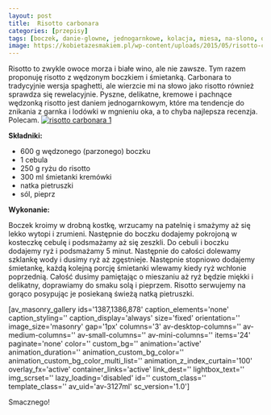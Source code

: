```yaml
---
layout: post
title:  Risotto carbonara
categories: [przepisy]
tags: [boczek, danie-glowne, jednogarnkowe, kolacja, miesa, na-slono, obiad, przepisy, risotto]
image: https://kobietazesmakiem.pl/wp-content/uploads/2015/05/risotto-carbonara-1.jpg
---
```

Risotto to zwykle owoce morza i białe wino, ale nie zawsze. Tym razem proponuję risotto z wędzonym boczkiem i śmietanką. Carbonara to tradycyjnie wersja spaghetti, ale wierzcie mi na słowo jako risotto również sprawdza się rewelacyjnie. Pyszne, delikatne, kremowe i pachnące wędzonką risotto jest daniem jednogarnkowym, które ma tendencje do znikania z garnka i lodówki w mgnieniu oka, a to chyba najlepsza recenzja. Polecam.
[![risotto carbonara 1](http://kobieta-ze-smakiem.pl/wp-content/uploads/2015/05/risotto-carbonara-1-300x225.jpg)](http://kobieta-ze-smakiem.pl/wp-content/uploads/2015/05/risotto-carbonara-1.jpg)



**Składniki:**
* 600 g wędzonego (parzonego) boczku
* 1 cebula
* 250 g ryżu do risotto
* 300 ml śmietanki kremówki
* natka pietruszki
* sól, pieprz


**Wykonanie:**

Boczek kroimy w drobną kostkę, wrzucamy na patelnię i smażymy aż się lekko wytopi i zrumieni. Następnie do boczku dodajemy pokrojoną w kosteczkę cebulę i podsmażamy aż się zeszkli. Do cebuli i boczku dodajemy ryż i podsmażamy 5 minut. Następnie do całości dolewamy szklankę wody i dusimy ryż aż zgęstnieje. Następnie stopniowo dodajemy śmietankę, każdą kolejną porcję śmietanki wlewamy kiedy ryż wchłonie poprzednią. Całość dusimy pamiętając o mieszaniu aż ryż będzie miękki i delikatny, doprawiamy do smaku solą i pieprzem. Risotto serwujemy na gorąco posypując je posiekaną świeżą natką pietruszki.

[av\_masonry\_gallery ids='1387,1386,878' caption\_elements='none' caption\_styling='' caption\_display='always' size='fixed' orientation='' image\_size='masonry' gap='1px' columns='3' av-desktop-columns='' av-medium-columns='' av-small-columns='' av-mini-columns='' items='24' paginate='none' color='' custom\_bg='' animation='active' animation\_duration='' animation\_custom\_bg\_color='' animation\_custom\_bg\_color\_multi\_list='' animation\_z\_index\_curtain='100' overlay\_fx='active' container\_links='active' link\_dest='' lightbox\_text='' img\_scrset='' lazy\_loading='disabled' id='' custom\_class='' template\_class='' av\_uid='av-3127ml' sc\_version='1.0']

Smacznego!
    